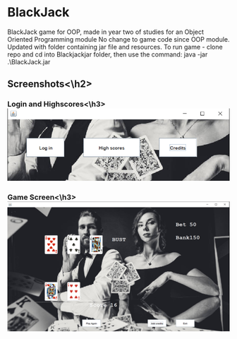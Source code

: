 # BlackJack
BlackJack game for OOP, made in year two of studies for an Object Oriented Programming module
No change to game code since OOP module.
Updated with folder containing jar file and resources. To run game - clone repo and cd into Blackjackjar folder, then use the command:  java -jar .\BlackJack.jar

<h2>Screenshots<\h2>
<h3>Login and Highscores<\h3>
<img src="LoginScreen.PNG">
<h3>Game Screen<\h3>
<img src="BlackjackGame.PNG">
